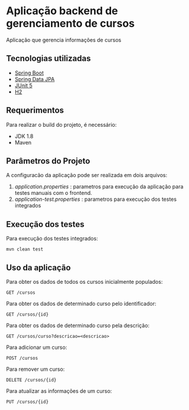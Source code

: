 # Aplicação backend de gerenciamento de cursos
Aplicação que gerencia informações de cursos

## Tecnologias utilizadas

* [Spring Boot](https://spring.io/projects/spring-boot)
* [Spring Data JPA](https://spring.io/projects/spring-data-jpa)
* [JUnit 5](https://junit.org/junit5/)
* [H2](https://www.h2database.com/html/main.html)

## Requerimentos

Para realizar o build do projeto, é necessário:
* JDK 1.8
* Maven

## Parâmetros do Projeto

A configuracão da aplicação pode ser realizada em dois arquivos:
1. *application.properties* : parametros para execução da aplicação para testes manuais com o frontend.
2. *application-test.properties*  : parametros para execução dos testes integrados

## Execução dos testes

Para execução dos testes integrados:
```
mvn clean test
```

## Uso da aplicação

Para obter os dados de todos os cursos inicialmente populados:
```
GET /cursos
```
Para obter os dados de determinado curso pelo identificador:
```
GET /cursos/{id}
```
Para obter os dados de determinado curso pela descrição:
```
GET /cursos/curso?descricao=<descricao>
```
Para adicionar um curso:
```
POST /cursos
```
Para remover um curso:
```
DELETE /cursos/{id}
```
Para atualizar as informações de um curso:
```
PUT /cursos/{id}
```




